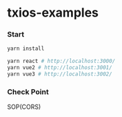 # txios-examples


### Start
```powershell
yarn install

yarn react # http://localhost:3000/
yarn vue2 # http://localhost:3001/ 
yarn vue3 # http://localhost:3002/
```

### Check Point
SOP(CORS)





